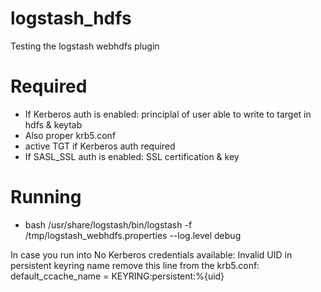 # logstash_hdfs
Testing the logstash webhdfs plugin

# Required
* If Kerberos auth is enabled: principlal of user able to write to target in hdfs & keytab
* Also proper krb5.conf
* active TGT if Kerberos auth required
* If SASL_SSL auth is enabled: SSL certification & key

# Running
* bash /usr/share/logstash/bin/logstash -f /tmp/logstash_webhdfs.properties --log.level debug

In case you run into No Kerberos credentials available: Invalid UID in persistent keyring name
remove this line from the krb5.conf:
 default_ccache_name = KEYRING:persistent:%{uid}
